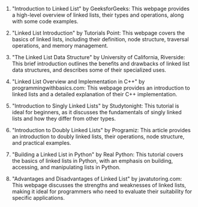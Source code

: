 

1. "Introduction to Linked List" by GeeksforGeeks: This webpage provides a high-level overview of linked lists, their types and operations, along with some code examples.

2. "Linked List Introduction" by Tutorials Point: This webpage covers the basics of linked lists, including their definition, node structure, traversal operations, and memory management.

3. "The Linked List Data Structure" by University of California, Riverside: This brief introduction outlines the benefits and drawbacks of linked list data structures, and describes some of their specialized uses.

4. "Linked List Overview and Implementation in C++" by programmingwithbasics.com: This webpage provides an introduction to linked lists and a detailed explanation of their C++ implementation.

5. "Introduction to Singly Linked Lists" by Studytonight: This tutorial is ideal for beginners, as it discusses the fundamentals of singly linked lists and how they differ from other types.

6. "Introduction to Doubly Linked Lists" by Programiz: This article provides an introduction to doubly linked lists, their operations, node structure, and practical examples.

7. "Building a Linked List in Python" by Real Python: This tutorial covers the basics of linked lists in Python, with an emphasis on building, accessing, and manipulating lists in Python.

8. "Advantages and Disadvantages of Linked List" by javatutoring.com: This webpage discusses the strengths and weaknesses of linked lists, making it ideal for programmers who need to evaluate their suitability for specific applications.
